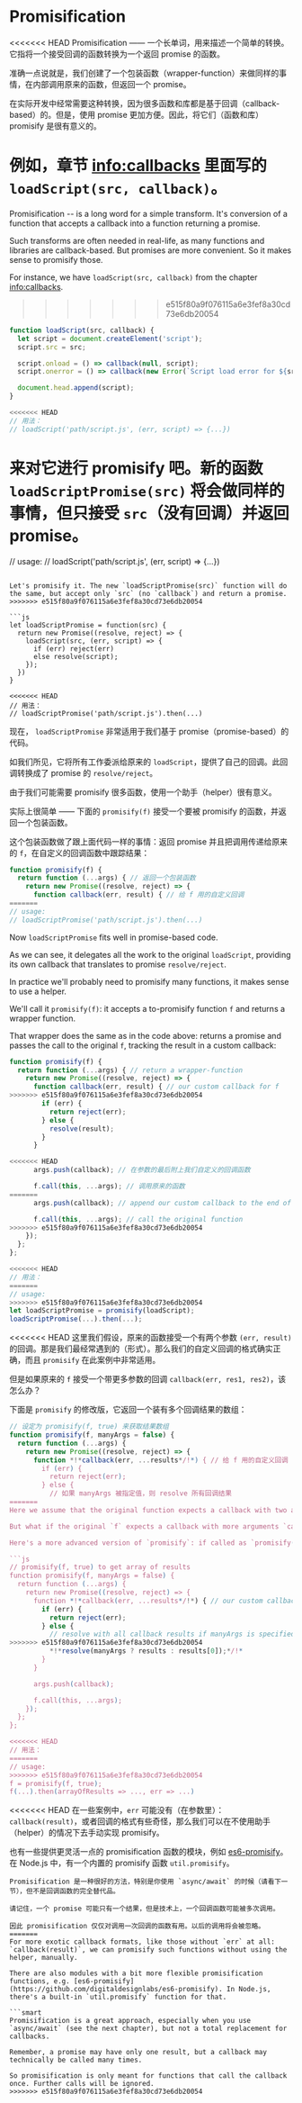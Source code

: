 # Promisification

<<<<<<< HEAD
Promisification —— 一个长单词，用来描述一个简单的转换。它指将一个接受回调的函数转换为一个返回 promise 的函数。

准确一点说就是，我们创建了一个包装函数（wrapper-function）来做同样的事情，在内部调用原来的函数，但返回一个 promise。

在实际开发中经常需要这种转换，因为很多函数和库都是基于回调（callback-based）的。但是，使用 promise 更加方便。因此，将它们（函数和库）promisify 是很有意义的。

例如，章节 <info:callbacks> 里面写的 `loadScript(src, callback)`。
=======
Promisification -- is a long word for a simple transform. It's conversion of a function that accepts a callback into a function returning a promise.

Such transforms are often needed in real-life, as many functions and libraries are callback-based. But promises are more convenient. So it makes sense to promisify those.

For instance, we have `loadScript(src, callback)` from the chapter <info:callbacks>.
>>>>>>> e515f80a9f076115a6e3fef8a30cd73e6db20054

```js run
function loadScript(src, callback) {
  let script = document.createElement('script');
  script.src = src;

  script.onload = () => callback(null, script);
  script.onerror = () => callback(new Error(`Script load error for ${src}`));

  document.head.append(script);
}

<<<<<<< HEAD
// 用法：
// loadScript('path/script.js', (err, script) => {...})
```

来对它进行 promisify 吧。新的函数 `loadScriptPromise(src)` 将会做同样的事情，但只接受 `src`（没有回调）并返回 promise。
=======
// usage:
// loadScript('path/script.js', (err, script) => {...})
```

Let's promisify it. The new `loadScriptPromise(src)` function will do the same, but accept only `src` (no `callback`) and return a promise.
>>>>>>> e515f80a9f076115a6e3fef8a30cd73e6db20054

```js
let loadScriptPromise = function(src) {
  return new Promise((resolve, reject) => {
    loadScript(src, (err, script) => {
      if (err) reject(err)
      else resolve(script);
    });
  })
}

<<<<<<< HEAD
// 用法：
// loadScriptPromise('path/script.js').then(...)
```

现在， `loadScriptPromise` 非常适用于我们基于 promise（promise-based）的代码。

如我们所见，它将所有工作委派给原来的 `loadScript`，提供了自己的回调。此回调转换成了 promise 的 `resolve/reject`。

由于我们可能需要 promisify 很多函数，使用一个助手（helper）很有意义。

实际上很简单 —— 下面的 `promisify(f)` 接受一个要被 promisify 的函数，并返回一个包装函数。

这个包装函数做了跟上面代码一样的事情：返回 promise 并且把调用传递给原来的 `f`，在自定义的回调函数中跟踪结果：

```js
function promisify(f) {
  return function (...args) { // 返回一个包装函数
    return new Promise((resolve, reject) => {
      function callback(err, result) { // 给 f 用的自定义回调
=======
// usage:
// loadScriptPromise('path/script.js').then(...)
```

Now `loadScriptPromise` fits well in promise-based code.

As we can see, it delegates all the work to the original `loadScript`, providing its own callback that translates to promise `resolve/reject`.

In practice we'll probably need to promisify many functions, it makes sense to use a helper.

We'll call it `promisify(f)`: it accepts a to-promisify function `f` and returns a wrapper function.

That wrapper does the same as in the code above: returns a promise and passes the call to the original `f`, tracking the result in a custom callback:

```js
function promisify(f) {
  return function (...args) { // return a wrapper-function
    return new Promise((resolve, reject) => {
      function callback(err, result) { // our custom callback for f
>>>>>>> e515f80a9f076115a6e3fef8a30cd73e6db20054
        if (err) {
          return reject(err);
        } else {
          resolve(result);
        }
      }

<<<<<<< HEAD
      args.push(callback); // 在参数的最后附上我们自定义的回调函数

      f.call(this, ...args); // 调用原来的函数
=======
      args.push(callback); // append our custom callback to the end of f arguments

      f.call(this, ...args); // call the original function
>>>>>>> e515f80a9f076115a6e3fef8a30cd73e6db20054
    });
  };
};

<<<<<<< HEAD
// 用法：
=======
// usage:
>>>>>>> e515f80a9f076115a6e3fef8a30cd73e6db20054
let loadScriptPromise = promisify(loadScript);
loadScriptPromise(...).then(...);
```

<<<<<<< HEAD
这里我们假设，原来的函数接受一个有两个参数 `(err, result)` 的回调。那是我们最经常遇到的（形式）。那么我们的自定义回调的格式确实正确，而且 `promisify` 在此案例中非常适用。

但是如果原来的 `f` 接受一个带更多参数的回调 `callback(err, res1, res2)`，该怎么办？

下面是 `promisify` 的修改版，它返回一个装有多个回调结果的数组：

```js
// 设定为 promisify(f, true) 来获取结果数组
function promisify(f, manyArgs = false) {
  return function (...args) {
    return new Promise((resolve, reject) => {
      function *!*callback(err, ...results*/!*) { // 给 f 用的自定义回调
        if (err) {
          return reject(err);
        } else {
          // 如果 manyArgs 被指定值，则 resolve 所有回调结果
=======
Here we assume that the original function expects a callback with two arguments `(err, result)`. That's what we encounter most often. Then our custom callback is in exactly the right format, and `promisify` works great for such a case.

But what if the original `f` expects a callback with more arguments `callback(err, res1, res2, ...)`?

Here's a more advanced version of `promisify`: if called as `promisify(f, true)`, the promise result will be an array of callback results `[res1, res2, ...]`:

```js
// promisify(f, true) to get array of results
function promisify(f, manyArgs = false) {
  return function (...args) {
    return new Promise((resolve, reject) => {
      function *!*callback(err, ...results*/!*) { // our custom callback for f
        if (err) {
          return reject(err);
        } else {
          // resolve with all callback results if manyArgs is specified
>>>>>>> e515f80a9f076115a6e3fef8a30cd73e6db20054
          *!*resolve(manyArgs ? results : results[0]);*/!*
        }
      }

      args.push(callback);

      f.call(this, ...args);
    });
  };
};

<<<<<<< HEAD
// 用法：
=======
// usage:
>>>>>>> e515f80a9f076115a6e3fef8a30cd73e6db20054
f = promisify(f, true);
f(...).then(arrayOfResults => ..., err => ...)
```

<<<<<<< HEAD
在一些案例中，`err` 可能没有（在参数里）：`callback(result)`，或者回调的格式有些奇怪，那么我们可以在不使用助手（helper）的情况下去手动实现 promisify。

也有一些提供更灵活一点的 promisification 函数的模块，例如 [es6-promisify](https://github.com/digitaldesignlabs/es6-promisify)。在 Node.js 中，有一个内置的 promisify 函数 `util.promisify`。

```smart
Promisification 是一种很好的方法，特别是你使用 `async/await` 的时候（请看下一节），但不是回调函数的完全替代品。

请记住，一个 promise 可能只有一个结果，但是技术上，一个回调函数可能被多次调用。

因此 promisification 仅仅对调用一次回调的函数有用。以后的调用将会被忽略。
=======
For more exotic callback formats, like those without `err` at all: `callback(result)`, we can promisify such functions without using the helper, manually.

There are also modules with a bit more flexible promisification functions, e.g. [es6-promisify](https://github.com/digitaldesignlabs/es6-promisify). In Node.js, there's a built-in `util.promisify` function for that.

```smart
Promisification is a great approach, especially when you use `async/await` (see the next chapter), but not a total replacement for callbacks.

Remember, a promise may have only one result, but a callback may technically be called many times.

So promisification is only meant for functions that call the callback once. Further calls will be ignored.
>>>>>>> e515f80a9f076115a6e3fef8a30cd73e6db20054
```
